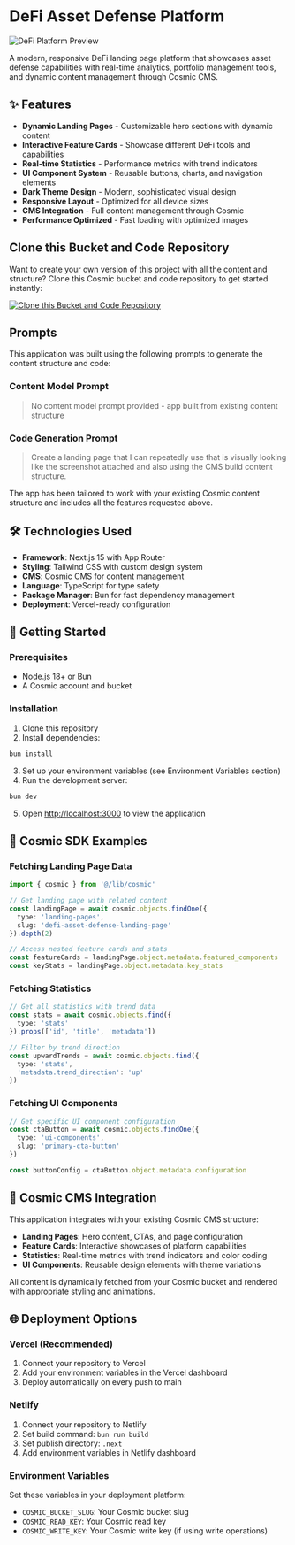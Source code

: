 # DeFi Asset Defense Platform

![DeFi Platform Preview](https://imgix.cosmicjs.com/e96c4dc0-7ea8-11f0-8dcc-651091f6a7c0-photo-1639762681485-074b7f938ba0-1755792438212.jpg?w=1200&h=300&fit=crop&auto=format,compress)

A modern, responsive DeFi landing page platform that showcases asset defense capabilities with real-time analytics, portfolio management tools, and dynamic content management through Cosmic CMS.

## ✨ Features

- **Dynamic Landing Pages** - Customizable hero sections with dynamic content
- **Interactive Feature Cards** - Showcase different DeFi tools and capabilities  
- **Real-time Statistics** - Performance metrics with trend indicators
- **UI Component System** - Reusable buttons, charts, and navigation elements
- **Dark Theme Design** - Modern, sophisticated visual design
- **Responsive Layout** - Optimized for all device sizes
- **CMS Integration** - Full content management through Cosmic
- **Performance Optimized** - Fast loading with optimized images

## Clone this Bucket and Code Repository

Want to create your own version of this project with all the content and structure? Clone this Cosmic bucket and code repository to get started instantly:

[![Clone this Bucket and Code Repository](https://img.shields.io/badge/Clone%20this%20Bucket-29abe2?style=for-the-badge&logo=cosmic&logoColor=white)](https://app.cosmic-staging.com/projects/new?clone_bucket=68a74240e340d628986f6235&clone_repository=68a74800e340d628986f6251)

## Prompts

This application was built using the following prompts to generate the content structure and code:

### Content Model Prompt

> No content model prompt provided - app built from existing content structure

### Code Generation Prompt

> Create a landing page that I can repeatedly use that is visually looking like the screenshot attached and also using the CMS build content structure.

The app has been tailored to work with your existing Cosmic content structure and includes all the features requested above.

## 🛠 Technologies Used

- **Framework**: Next.js 15 with App Router
- **Styling**: Tailwind CSS with custom design system
- **CMS**: Cosmic CMS for content management
- **Language**: TypeScript for type safety
- **Package Manager**: Bun for fast dependency management
- **Deployment**: Vercel-ready configuration

## 🚀 Getting Started

### Prerequisites

- Node.js 18+ or Bun
- A Cosmic account and bucket

### Installation

1. Clone this repository
2. Install dependencies:

```bash
bun install
```

3. Set up your environment variables (see Environment Variables section)
4. Run the development server:

```bash
bun dev
```

5. Open [http://localhost:3000](http://localhost:3000) to view the application

## 📡 Cosmic SDK Examples

### Fetching Landing Page Data

```typescript
import { cosmic } from '@/lib/cosmic'

// Get landing page with related content
const landingPage = await cosmic.objects.findOne({
  type: 'landing-pages',
  slug: 'defi-asset-defense-landing-page'
}).depth(2)

// Access nested feature cards and stats
const featureCards = landingPage.object.metadata.featured_components
const keyStats = landingPage.object.metadata.key_stats
```

### Fetching Statistics

```typescript
// Get all statistics with trend data
const stats = await cosmic.objects.find({
  type: 'stats'
}).props(['id', 'title', 'metadata'])

// Filter by trend direction
const upwardTrends = await cosmic.objects.find({
  type: 'stats',
  'metadata.trend_direction': 'up'
})
```

### Fetching UI Components

```typescript
// Get specific UI component configuration
const ctaButton = await cosmic.objects.findOne({
  type: 'ui-components',
  slug: 'primary-cta-button'
})

const buttonConfig = ctaButton.object.metadata.configuration
```

## 🎨 Cosmic CMS Integration

This application integrates with your existing Cosmic CMS structure:

- **Landing Pages**: Hero content, CTAs, and page configuration
- **Feature Cards**: Interactive showcases of platform capabilities
- **Statistics**: Real-time metrics with trend indicators and color coding
- **UI Components**: Reusable design elements with theme variations

All content is dynamically fetched from your Cosmic bucket and rendered with appropriate styling and animations.

## 🌐 Deployment Options

### Vercel (Recommended)

1. Connect your repository to Vercel
2. Add your environment variables in the Vercel dashboard
3. Deploy automatically on every push to main

### Netlify

1. Connect your repository to Netlify
2. Set build command: `bun run build`
3. Set publish directory: `.next`
4. Add environment variables in Netlify dashboard

### Environment Variables

Set these variables in your deployment platform:

- `COSMIC_BUCKET_SLUG`: Your Cosmic bucket slug
- `COSMIC_READ_KEY`: Your Cosmic read key
- `COSMIC_WRITE_KEY`: Your Cosmic write key (if using write operations)

<!-- README_END -->